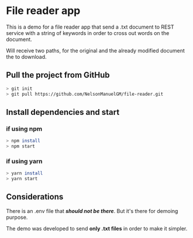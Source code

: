 # File reader app

This is a demo for a file reader app that send a .txt document to REST service with a string of keywords in order to cross out words on the document.

Will receive two paths, for the original and the already modified document the to download.

## Pull the project from GitHub

```bash
> git init
> git pull https://github.com/NelsonManuelGM/file-reader.git

```

## Install dependencies and start

### if using npm

```bash
> npm install
> npm start
```

### if using yarn

```bash
> yarn install
> yarn start
```

## Considerations

There is an .env file that **_should not be there_**. But it's there for demoing purpose.

The demo was developed to send **only .txt files** in order to make it simpler.
